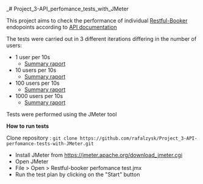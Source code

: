 _# Project_3-API_perfomance_tests_with_JMeter

This project aims to check the performance of individual [Restful-Booker](https://restful-booker.herokuapp.com/) endopoints according to [API documentation](https://restful-booker.herokuapp.com/apidoc/index.html)

The tests were carried out in 3 different iterations differing in the number of users:
- 1 user per 10s
  - [Summary raport](https://github.com/sehsune/Project_3-API-perfomance-tests-with-JMeter/blob/main/summary_1.csv)
- 10 users per 10s
  - [Summary raport](https://github.com/sehsune/Project_3-API-perfomance-tests-with-JMeter/blob/main/summary_10.csv)
- 100 users per 10s
  - [Summary raport](https://github.com/sehsune/Project_3-API-perfomance-tests-with-JMeter/blob/main/summary_100.csv)
- 1000 users per 10s
  - [Summary raport](https://github.com/sehsune/Project_3-API-perfomance-tests-with-JMeter/blob/main/summary_1000.csv)
  
Tests were performed using the JMeter tool

**How to run tests**

 Clone repository :
 ``` git clone https://github.com/rafalzysk/Project_3-API-perfomance-tests-with-JMeter.git  ```

- Install  JMeter from https://jmeter.apache.org/download_jmeter.cgi
- Open JMeter
- File > Open > Restful-booker perfomance test.jmx
- Run the test plan by clicking on the "Start" button

